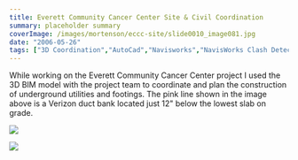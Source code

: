 ```yaml
---
title: Everett Community Cancer Center Site & Civil Coordination
summary: placeholder summary
coverImage: /images/mortenson/eccc-site/slide0010_image081.jpg
date: "2006-05-26"
tags: ["3D Coordination","AutoCad","Navisworks","NavisWorks Clash Detective"]
---
```


While working on the Everett Community Cancer Center project I used the 3D BIM model with the project team to coordinate and plan the construction of underground utilities and footings. The pink line shown in the image above is a Verizon duct bank located just 12" below the lowest slab on grade.

![](/images/mortenson/eccc-site/slide0010_image083.jpg)

![](/images/mortenson/eccc-site/image-2.jpg)

